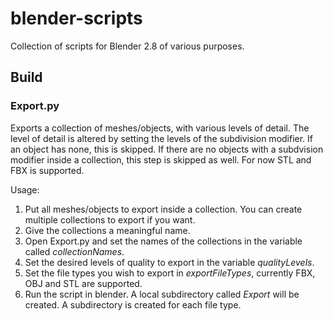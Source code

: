 # blender-scripts
Collection of scripts for Blender 2.8 of various purposes.

## Build
### Export.py

Exports a collection of meshes/objects, with various levels of detail. The level of detail is altered by setting the levels of the subdivision modifier. If an object has none, this is skipped. If there are no objects with a subdvision modifier inside a collection, this step is skipped as well.
For now STL and FBX is supported.

Usage:
1. Put all meshes/objects to export inside a collection. You can create multiple collections to export if you want.
2. Give the collections a meaningful name.
3. Open Export.py and set the names of the collections in the variable called *collectionNames*.
4. Set the desired levels of quality to export in the variable *qualityLevels*.
5. Set the file types you wish to export in *exportFileTypes*, currently FBX, OBJ and STL are supported.
6. Run the script in blender. A local subdirectory called *Export* will be created. A subdirectory is created for each file type.
